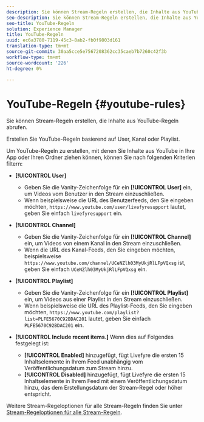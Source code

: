 ```yaml
---
description: Sie können Stream-Regeln erstellen, die Inhalte aus YouTube-Regeln abrufen.
seo-description: Sie können Stream-Regeln erstellen, die Inhalte aus YouTube-Regeln abrufen.
seo-title: YouTube-Regeln
solution: Experience Manager
title: YouTube-Regeln
uuid: ec6a3780-7119-45c3-8ab2-fb0f9803d161
translation-type: tm+mt
source-git-commit: 30aa5cce5e7567208362cc35caeb7b7260c42f3b
workflow-type: tm+mt
source-wordcount: '226'
ht-degree: 0%

---
```



# YouTube-Regeln {#youtube-rules}

Sie können Stream-Regeln erstellen, die Inhalte aus YouTube-Regeln abrufen.

Erstellen Sie YouTube-Regeln basierend auf User, Kanal oder Playlist.

Um YouTube-Regeln zu erstellen, mit denen Sie Inhalte aus YouTube in Ihre App oder Ihren Ordner ziehen können, können Sie nach folgenden Kriterien filtern:

* **[!UICONTROL User]**
   * Geben Sie die Vanity-Zeichenfolge für ein **[!UICONTROL User]** ein, um Videos vom Benutzer in den Stream einzuschließen.
   * Wenn beispielsweise die URL des Benutzerfeeds, den Sie eingeben möchten, `https://www.youtube.com/user/livefyresupport` lautet, geben Sie einfach `livefyresupport` ein.

* **[!UICONTROL Channel]**
   * Geben Sie die Vanity-Zeichenfolge für ein **[!UICONTROL Channel]** ein, um Videos von einem Kanal in den Stream einzuschließen.
   * Wenn die URL des Kanal-Feeds, den Sie eingeben möchten, beispielsweise `https://www.youtube.com/channel/UCeNZlh03MyUkjRlLFpVQxsg` ist, geben Sie einfach `UCeNZlh03MyUkjRlLFpVQxsg` ein.

* **[!UICONTROL Playlist]**
   * Geben Sie die Vanity-Zeichenfolge für ein **[!UICONTROL Playlist]** ein, um Videos aus einer Playlist in den Stream einzuschließen.
   * Wenn beispielsweise die URL des Playlist-Feeds, den Sie eingeben möchten, `https://www.youtube.com/playlist?list=PLFE5670C92BDAC201` lautet, geben Sie einfach `PLFE5670C92BDAC201` ein.

* **[!UICONTROL Include recent items.]** Wenn dies auf Folgendes festgelegt ist:
   * **[!UICONTROL Enabled]** hinzugefügt, fügt Livefyre die ersten 15 Inhaltselemente in Ihrem Feed unabhängig vom Veröffentlichungsdatum zum Stream hinzu.
   * **[!UICONTROL Disabled]** hinzugefügt, fügt Livefyre die ersten 15 Inhaltselemente in Ihrem Feed mit einem Veröffentlichungsdatum hinzu, das dem Erstellungsdatum der Stream-Regel oder höher entspricht.

Weitere Stream-Regeloptionen für alle Stream-Regeln finden Sie unter [Stream-Regeloptionen für alle Stream-Regeln](../../c-streams/c-stream-rule-options-for-all-stream-rules.md#c_stream_rule_options_for_all_stream_rules).
